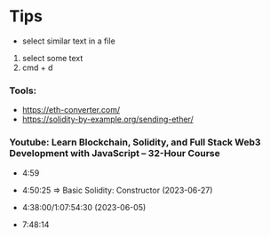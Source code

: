 # Tips

- select similar text in a file 
1. select some text
2. cmd + d 



### Tools:
- https://eth-converter.com/
- https://solidity-by-example.org/sending-ether/


### Youtube: Learn Blockchain, Solidity, and Full Stack Web3 Development with JavaScript – 32-Hour Course
- 4:59
- 4:50:25 => Basic Solidity: Constructor (2023-06-27)
- 4:38:00/1:07:54:30 (2023-06-05)

- 7:48:14